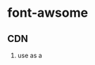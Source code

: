 

# font-awsome


## CDN
1. use as a <script> tag
2. use as a <link href='' /> tag

### 1. Icon Styles (free)

1. Solid
2. Brands

### 2. Icon styles (pro)

1. Regular
2. Light
3. Thin
4. Duotone


```html
<i class="fas fa-user"></i>          # solid 
<i class="fab fa-twitter"></i>       # brand

<i class="far fa-user"></i>          # regular
<i class="fal fa-user"></i>           # light
<i class="fat fa-user"></i>           # thin
<i class="fad fa-user"></i>          # Duotone
```

#### size

```html
<i class="fas fa-home fa-xs"></i>      <!-- Extra small -->
<i class="fas fa-home fa-sm"></i>      <!-- Small -->
<i class="fas fa-home fa-lg"></i>      <!-- Large -->
<i class="fas fa-home fa-2x"></i>      <!-- 2x size -->
<i class="fas fa-home fa-3x"></i>      <!-- 3x size -->
<i class="fas fa-home fa-fw"></i>      <!-- Fixed width -->
```

#### animation

```html
<i class="fas fa-spinner fa-spin"></i>         <!-- Spin animation -->
<i class="fas fa-circle-notch fa-spin"></i>    <!-- Spin animation -->
<i class="fas fa-sync fa-spin"></i>            <!-- Spin animation -->
<i class="fas fa-cog fa-spin"></i>             <!-- Spin animation -->
<i class="fas fa-spinner fa-pulse"></i>        <!-- Pulse animation -->
```

#### css style

```html
<i class="fas fa-home fa-border"></i>  <!-- Add border -->
<i class="fas fa-home fa-pull-left"></i>  <!-- Float left -->
<i class="fas fa-home fa-pull-right"></i> <!-- Float right -->
```

### React Usage

```jsx
```







